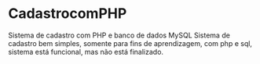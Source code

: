 # CadastrocomPHP
Sistema de cadastro com PHP e banco de dados MySQL
Sistema de cadastro bem simples, somente para fins de aprendizagem, com php e sql, sistema está funcional, mas não está finalizado.  

